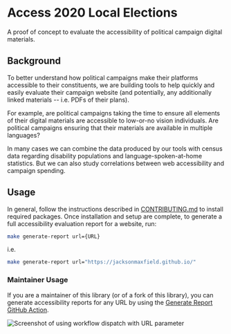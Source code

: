 # Access 2020 Local Elections

A proof of concept to evaluate the accessibility of political campaign
digital materials.

## Background

To better understand how political campaigns make their platforms accessible to their
constituents, we are building tools to help quickly and easily evaluate their
campaign website (and potentially, any additionally linked materials --
i.e. PDFs of their plans).

For example, are political campaigns taking the time to ensure all elements of their
digital materials are accessible to low-or-no vision individuals. Are political
campaigns ensuring that their materials are available in multiple languages?

In many cases we can combine the data produced by our tools with census data
regarding disability populations and language-spoken-at-home statistics.
But we can also study correlations between web accessibility and campaign spending.

## Usage

In general, follow the instructions described in [CONTRIBUTING.md](./CONTRIBUTING.md) to
install required packages.
Once installation and setup are complete, to generate a full accessibility evaluation
report for a website, run:

```bash
make generate-report url={URL}
```

i.e.

```bash
make generate-report url="https://jacksonmaxfield.github.io/"
```

### Maintainer Usage

If you are a maintainer of this library (or of a fork of this library),
you can generate accessibility reports for any URL by using the
[Generate Report GitHub Action](https://github.com/BITS-Research/access-2020-localelections/actions/workflows/generate-report.yml).

![Screenshot of using workflow dispatch with URL parameter](https://raw.githubusercontent.com/BITS-Research/access-2020-localelections/main/docs/_static/workflow-dispatch.png)
